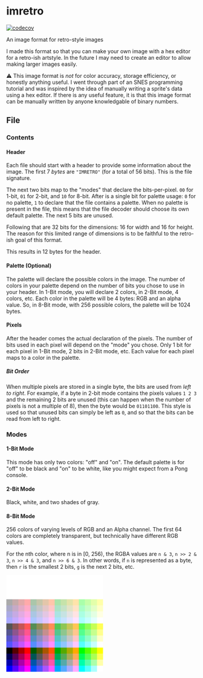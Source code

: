 # imretro

[![codecov](https://codecov.io/gh/spenserblack/imretro/branch/master/graph/badge.svg?token=k8kLfJtxX0)](https://codecov.io/gh/spenserblack/imretro)

An image format for retro-style images

I made this format so that you can make your own image with a hex editor for a retro-ish
artstyle. In the future I may need to create an editor to allow making larger images easily.

:warning: This image format is *not* for color accuracy, storage efficiency, or honestly anything
useful. I went through part of an SNES programming tutorial and was inspired by the idea of
manually writing a sprite's data using a hex editor. If there is any useful feature, it is
that this image format can be manually written by anyone knowledgable of binary numbers.

## File

### Contents

#### Header

Each file should start with a header to provide some information about the image.
The first 7 *bytes* are `"IMRETRO"` (for a total of 56 bits). This is the file signature.

The next two bits map to the "modes" that declare the bits-per-pixel. `00` for 1-bit, `01` for
2-bit, and `10` for 8-bit. After is a single bit for palette usage: `0` for no palette, `1` to
declare that the file contains a palette. When no palette is present in the file, this means that
the file decoder should choose its own default palette. The next 5 bits are unused.

Following that are 32 bits for the dimensions: 16 for width and 16 for height. The reason for this limited
range of dimensions is to be faithful to the retro-ish goal of this format.

This results in 12 bytes for the header.

#### Palette (Optional)

The palette will declare the possible colors in the image. The number of colors in your
palette depend on the number of bits you chose to use in your header. In 1-Bit mode, you
will declare 2 colors, in 2-Bit mode, 4 colors, etc. Each color in the palette will be 4 bytes:
RGB and an alpha value. So, in 8-Bit mode, with 256 possible colors, the palette will be 1024
bytes.

#### Pixels

After the header comes the actual declaration of the pixels. The number of bits used in each
pixel will depend on the "mode" you chose. Only 1 bit for each pixel in 1-Bit mode, 2 bits in
2-Bit mode, etc. Each value for each pixel maps to a color in the palette.

##### Bit Order

When multiple pixels are stored in a single byte, the bits are used from *left to right*.
For example, if a byte in 2-bit mode contains the pixels values `1 2 3` and the remaining 2 bits are
unused (this can happen when the number of pixels is not a multiple of 8), then the byte would be
`01101100`. This style is used so that unused bits can simply be left as `0`, and so that the bits
can be read from left to right.

### Modes

#### 1-Bit Mode

This mode has only two colors: "off" and "on".
The default palette is for "off" to be black and "on" to be white, like you
might expect from a Pong console.

#### 2-Bit Mode

Black, white, and two shades of gray.

#### 8-Bit Mode

256 colors of varying levels of RGB and an Alpha channel. The first 64 colors are completely
transparent, but technically have different RGB values.

For the nth color, where n is in \[0, 256\), the RGBA values are `n & 3`, `n >> 2 & 3`,
`n >> 4 & 3`, and `n >> 6 & 3`. In other words, if `n` is represented as a byte, then `r` is the
smallest 2 bits, `g` is the next 2 bits, etc.

![8-Bit Pallete](./assets/8-bit-palette.png "8-Bit Palette")
